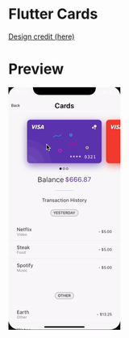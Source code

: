 # Flutter Cards
[Design credit (here)](https://dribbble.com/shots/6380996-Transaction-History)

# Preview
![Demo GIF](https://raw.githubusercontent.com/ZaneH/Flutter_Cards-Mockup/master/app.gif)
